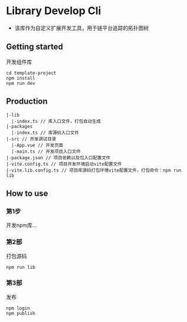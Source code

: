 # Library Develop Cli

- 该库作为自定义扩展开发工具，用于链平台追踪的拓扑图树

## Getting started
开发组件库
```
cd template-project
npm install
npm run dev
```
## Production
```
|-lib
  |-index.ts // 库入口文件，打包自动生成
|-packages
  |-index.ts // 库源码入口文件
|-src // 开发调试目录
  |-App.vue // 开发页面
  |-main.ts // 开发项目入口文件
|-package.json // 项目依赖以及包入口配置文件
|-vite.config.ts // 项目开发环境启动vite配置文件
|-vite.lib.config.ts // 项目库源码打包环境vite配置文件，打包命令：npm run lib
```
## How to use
### 第1步
开发npm库...
### 第2部
打包源码
```
npm run lib
```
### 第3部
发布
```
npm login
npm publish
```